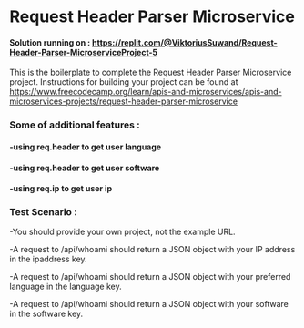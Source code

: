 # Request Header Parser Microservice
#### Solution running on : https://replit.com/@ViktoriusSuwand/Request-Header-Parser-MicroserviceProject-5

This is the boilerplate to complete the Request Header Parser Microservice project. Instructions for building your project can be found at https://www.freecodecamp.org/learn/apis-and-microservices/apis-and-microservices-projects/request-header-parser-microservice

###  Some of additional features :
#### -using req.header to get user language
#### -using req.header to get user software
#### -using req.ip to get user ip

### Test Scenario :

-You should provide your own project, not the example URL.

-A request to /api/whoami should return a JSON object with your IP address in the ipaddress key.

-A request to /api/whoami should return a JSON object with your preferred language in the language key.

-A request to /api/whoami should return a JSON object with your software in the software key.

